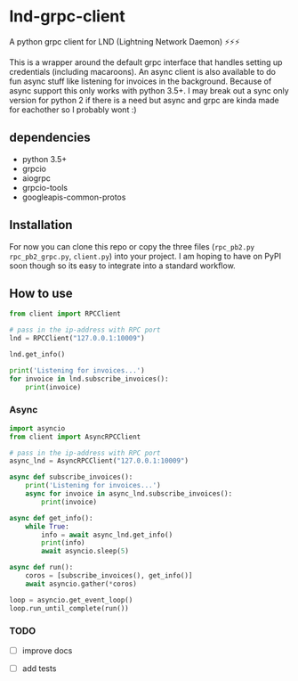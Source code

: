 # lnd-grpc-client
A python grpc client for LND (Lightning Network Daemon) ⚡⚡⚡

This is a wrapper around the default grpc interface that handles setting up credentials (including macaroons). An async client is also available to do fun async stuff like listening for invoices in the background. Because of async support this only works with python 3.5+. I may break out a sync only version for python 2 if there is a need but async and grpc are kinda made for eachother so I probably wont :)


## dependencies
- python 3.5+
- grpcio
- aiogrpc
- grpcio-tools
- googleapis-common-protos


## Installation
For now you can clone this repo or copy the three files (`rpc_pb2.py` `rpc_pb2_grpc.py`, `client.py`) into your project. I am hoping to have on PyPI soon though so its easy to integrate into a standard workflow.


## How to use
```python
from client import RPCClient

# pass in the ip-address with RPC port
lnd = RPCClient("127.0.0.1:10009")

lnd.get_info()

print('Listening for invoices...')
for invoice in lnd.subscribe_invoices():
    print(invoice)
```

### Async

```python
import asyncio
from client import AsyncRPCClient

# pass in the ip-address with RPC port
async_lnd = AsyncRPCClient("127.0.0.1:10009")

async def subscribe_invoices():
    print('Listening for invoices...')
    async for invoice in async_lnd.subscribe_invoices():
        print(invoice)

async def get_info():
    while True:
        info = await async_lnd.get_info()
        print(info)
        await asyncio.sleep(5)

async def run():
    coros = [subscribe_invoices(), get_info()]
    await asyncio.gather(*coros)

loop = asyncio.get_event_loop()
loop.run_until_complete(run())
```


### TODO
- [ ] improve docs
- [ ] add tests

